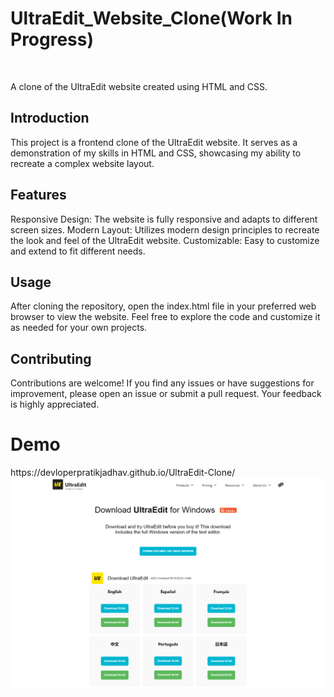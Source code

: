 <h1>UltraEdit_Website_Clone(Work In Progress)</h1>
<br>

A clone of the UltraEdit website created using HTML and CSS.
<br>
<h2>Introduction</h2>
This project is a frontend clone of the UltraEdit website. It serves as a demonstration of my skills in HTML and CSS, showcasing my ability to recreate a complex website layout.
<br>
<h2>Features</h2>
Responsive Design: The website is fully responsive and adapts to different screen sizes.
Modern Layout: Utilizes modern design principles to recreate the look and feel of the UltraEdit website.
Customizable: Easy to customize and extend to fit different needs.
<br>
<h2>Usage</h2>
After cloning the repository, open the index.html file in your preferred web browser to view the website. Feel free to explore the code and customize it as needed for your own projects.
<br>
<h2>Contributing</h2>
Contributions are welcome! If you find any issues or have suggestions for improvement, please open an issue or submit a pull request. Your feedback is highly appreciated.

<h1>Demo</h1>
https://devloperpratikjadhav.github.io/UltraEdit-Clone/
<img src="clone_.png" alt="demo">
